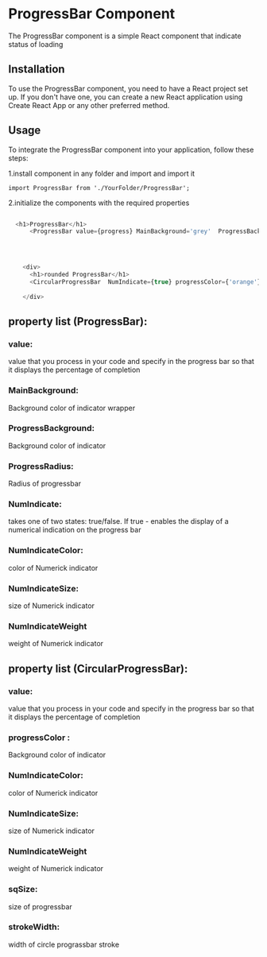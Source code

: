 # ProgressBar Component
The ProgressBar component is a simple React component that indicate status of loading
## Installation
To use the ProgressBar component, you need to have a React project set up. If you don't have one, you can create a new React application using Create React App or any other preferred method.



## Usage
To integrate the ProgressBar component into your application, follow these steps:

1.install component in any folder and import and import it


```import ProgressBar from './YourFolder/ProgressBar';```

2.initialize the components with the required properties

```javascript

  <h1>ProgressBar</h1>
      <ProgressBar value={progress} MainBackground='grey'  ProgressBackground='green' ProgressRadius='35px'     NumIndicate={true} NumIndicateColor="#000" NumIndicateSize="18px" NumIndicateWeight="bold" />
   



    <div>
      <h1>rounded ProgressBar</h1>
      <CircularProgressBar  NumIndicate={true} progressColor={'orange'}  NumIndicateSize='25px' NumIndicateColor="#000"  NumIndicateWeight="lighter"  value={progress} strokeWidth={10} sqSize={100} />
      
    </div>

```
## property list (ProgressBar): 


  ### value: 
  

value that you process in your code and specify in the progress bar so that it displays the percentage of completion
  
### MainBackground:
  
Background color of indicator wrapper

### ProgressBackground:
  
Background color of indicator

### ProgressRadius:
Radius of progressbar 

### NumIndicate:

takes one of two states: true/false. If true - enables the display of a numerical indication on the progress bar


### NumIndicateColor:
 color of Numerick indicator
### NumIndicateSize:
size of Numerick indicator
### NumIndicateWeight
weight of Numerick indicator

## property list (CircularProgressBar): 


  ### value: 
  

value that you process in your code and specify in the progress bar so that it displays the percentage of completion

### progressColor :
Background color of indicator

### NumIndicateColor:
 color of Numerick indicator
### NumIndicateSize:
size of Numerick indicator
### NumIndicateWeight
weight of Numerick indicator
### sqSize:
size of progressbar
### strokeWidth:
width of circle prograssbar stroke

